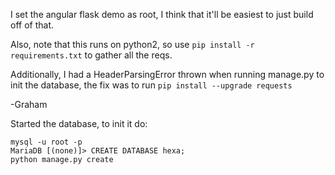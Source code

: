 I set the angular flask demo as root, I think that it'll be easiest to just build off of that.

Also, note that this runs on python2, so use `pip install -r requirements.txt` to gather all the reqs.

Additionally, I had a HeaderParsingError thrown when running manage.py to init the database, the fix was to run `pip install --upgrade requests`

-Graham

Started the database, to init it do:
```
mysql -u root -p
MariaDB [(none)]> CREATE DATABASE hexa;
python manage.py create
```
